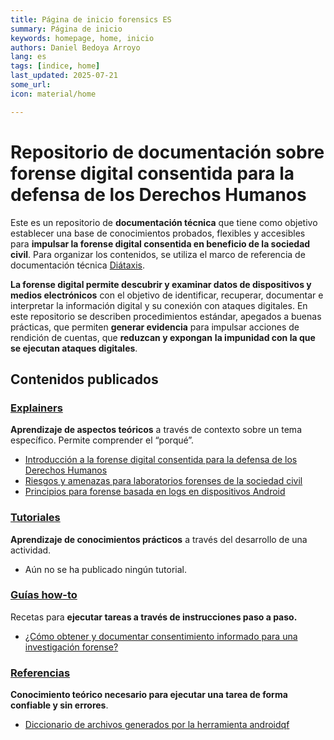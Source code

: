 ```yaml
---
title: Página de inicio forensics ES
summary: Página de inicio 
keywords: homepage, home, inicio
authors: Daniel Bedoya Arroyo
lang: es
tags: [indice, home]
last_updated: 2025-07-21
some_url:
icon: material/home

---
```



# Repositorio de documentación sobre forense digital consentida para la defensa de los Derechos Humanos


Este es un repositorio de **documentación técnica** que tiene como objetivo establecer una base de conocimientos probados, flexibles y accesibles para **impulsar la forense digital consentida en beneficio de la sociedad civil**. Para organizar los contenidos, se utiliza el marco de referencia de documentación técnica [Diátaxis](https://diataxis.fr/).

**La forense digital permite descubrir y examinar datos de dispositivos y medios electrónicos** con el objetivo de identificar, recuperar, documentar e interpretar la información digital y su conexión con ataques digitales. En este repositorio se describen procedimientos estándar, apegados a buenas prácticas, que permiten **generar evidencia** para impulsar acciones de rendición de cuentas, que **reduzcan y expongan** **la impunidad con la que se ejecutan ataques digitales**.

## Contenidos publicados

### [Explainers](../explainers/index.html)

**Aprendizaje de aspectos teóricos** a través de contexto sobre un tema específico. Permite comprender el “porqué”.

* [Introducción a la forense digital consentida para la defensa de los Derechos Humanos](../explainers/01-explainer-introduccion-forense-digital/01-explainer-introduccion-forense-digital.html)
* [Riesgos y amenazas para laboratorios forenses de la sociedad civil](../explainers/02-explainer-riesgos-amenazas/02-explainer-riesgos-amenazas.html)
* [Principios para forense basada en logs en dispositivos Android](../explainers/03-explainer-forense-logs-android/03-explainer-forense-logs-android.html)

### [Tutoriales](../tutorials/index.html)

 **Aprendizaje de conocimientos prácticos** a través del desarrollo de una actividad.

* Aún no se ha publicado ningún tutorial.

### [Guías how-to](../how-tos/index.html)

 Recetas para **ejecutar tareas a través de instrucciones paso a paso.**

* [¿Cómo obtener y documentar consentimiento informado para una investigación forense?](../how-tos/01-como-obtener-consentimiento-informado/01-como-obtener-consentimiento-informado.html)

### [Referencias](../references/index.html)

**Conocimiento teórico necesario para ejecutar una tarea de forma confiable y sin errores**.

* [Diccionario de archivos generados por la herramienta androidqf](../references/01-reference-diccionario-androidqf/01-reference-diccionario-androidqf.html)


